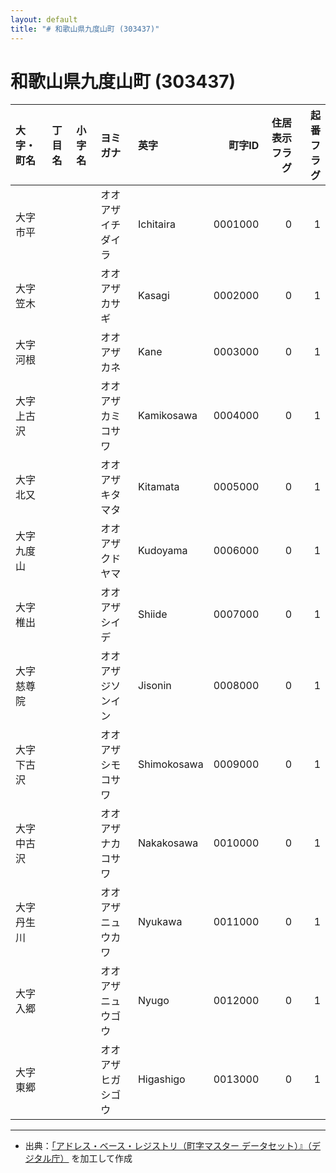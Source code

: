```yaml
---
layout: default
title: "# 和歌山県九度山町 (303437)"
---
```


# 和歌山県九度山町 (303437)

| 大字・町名 | 丁目名 | 小字名 | ヨミガナ | 英字 | 町字ID | 住居表示フラグ | 起番フラグ |
|:--------|:------|:------|:-----------------|:---------------------|--------:|----------:|--------:|
| 大字市平 |  |  | オオアザイチダイラ | Ichitaira | 0001000 | 0 | 1 |
| 大字笠木 |  |  | オオアザカサギ | Kasagi | 0002000 | 0 | 1 |
| 大字河根 |  |  | オオアザカネ | Kane | 0003000 | 0 | 1 |
| 大字上古沢 |  |  | オオアザカミコサワ | Kamikosawa | 0004000 | 0 | 1 |
| 大字北又 |  |  | オオアザキタマタ | Kitamata | 0005000 | 0 | 1 |
| 大字九度山 |  |  | オオアザクドヤマ | Kudoyama | 0006000 | 0 | 1 |
| 大字椎出 |  |  | オオアザシイデ | Shiide | 0007000 | 0 | 1 |
| 大字慈尊院 |  |  | オオアザジソンイン | Jisonin | 0008000 | 0 | 1 |
| 大字下古沢 |  |  | オオアザシモコサワ | Shimokosawa | 0009000 | 0 | 1 |
| 大字中古沢 |  |  | オオアザナカコサワ | Nakakosawa | 0010000 | 0 | 1 |
| 大字丹生川 |  |  | オオアザニュウカワ | Nyukawa | 0011000 | 0 | 1 |
| 大字入郷 |  |  | オオアザニュウゴウ | Nyugo | 0012000 | 0 | 1 |
| 大字東郷 |  |  | オオアザヒガシゴウ | Higashigo | 0013000 | 0 | 1 |

---

- 出典：[「アドレス・ベース・レジストリ（町字マスター データセット）』（デジタル庁）](https://www.digital.go.jp/policies/base_registry_address/) を加工して作成
